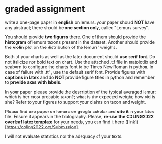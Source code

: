 # graded assignment
write a one-page paper in **english** on lemurs. your paper should **NOT** have any abstract; there should be **one section only**, called "Lemurs survey".

You should provide **two figures** there. One of them should provide the **histogram** of lemurs taxons present in the dataset. Another should provide the **violin** plot on the distribution of the lemurs' weights.

Both of your charts as well as the latex document should **use serif font**. Do not italicize nor bold text on chart.
Use the attached .ttf file in matplotlib and seaborn to configure the charts font to be Times New Roman in python. 
In case of failure with .ttf , use the default serif font. 
Provide figures with **captions in latex** and do **NOT** provide figure titles in python and remember to **provide axes with labels**.

In your paper, please provide the description of the typical averaged lemur: which is her most probable taxon?; what is the expected weight; how old is she? Refer to your figures to support your claims on taxon and weight.

Please find one paper on lemurs on google scholar and **cite it** in your latex file. Ensure it appears in the biblography.
Please, **re-use the COLING2022 overleaf latex template** for your needs, you can find it here ([link])[https://coling2022.org/Submission].


I will not evaluate statistics nor the adequacy of your texts.
